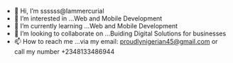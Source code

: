 - 👋 Hi, I’m ssssss@Iammercurial
- 👀 I’m interested in ...Web and Mobile Development
- 🌱 I’m currently learning ...Web and Mobile Development
- 🥁 I’m looking to collaborate on ...Buiding Digital Solutions for businesses
- 📫 How to reach me ...via my email: proudlynigerian45@gmail.com or call my number +2348133486944

<!---
Iammercurial/Iammercurial is a ✨ special ✨ repository because its `README.md` (this file) appears on your GitHub profile.
You can click the Preview link to take a look at your changes.
--->
